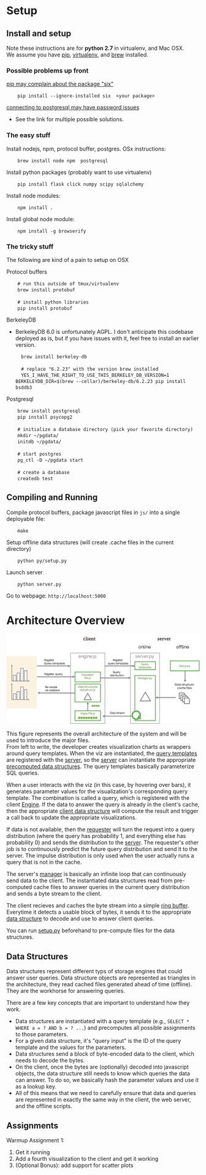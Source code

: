 # Setup

## Install and setup

Note these instructions are for **python 2.7** in virtualenv, and Mac OSX.  
We assume you have [pip](https://pypi.python.org/pypi/pip), [virtualenv](https://virtualenv.pypa.io/en/stable/), 
and [brew](http://brew.sh/) installed.

### Possible problems up front

[pip may complain about the package "six"](https://github.com/pypa/pip/issues/3165)

        pip install --ignore-installed six  <your package>

[connecting to postgresql may have password issues](http://dba.stackexchange.com/questions/14740/how-to-use-psql-with-no-password-prompt)

* See the link for multiple possible solutions.

### The easy stuff

Install nodejs, npm, protocol buffer, postgres.  OSx instructions:

        brew install node npm  postgresql

Install python packages (probably want to use virtualenv)

        pip install flask click numpy scipy sqlalchemy 

Install node modules:

        npm install .

Install global node module:

        npm install -g browserify


### The tricky stuff

The following are kind of a pain to setup on OSX

Protocol buffers

        # run this outside of tmux/virtualenv
        brew install protobuf

        # install python libraries
        pip install protobuf

BerkeleyDB

* BerkeleyDB 6.0 is unfortunately AGPL.  I don't anticipate this codebase deployed as is, but if you have issues with it, feel free to install an earlier version.

        brew install berkeley-db

        # replace "6.2.23" with the version brew installed
        YES_I_HAVE_THE_RIGHT_TO_USE_THIS_BERKELEY_DB_VERSION=1 BERKELEYDB_DIR=$(brew --cellar)/berkeley-db/6.2.23 pip install bsddb3

Postgresql

        brew install postgresql
        pip install psycopg2

        # initialize a database directory (pick your favorite directory)
        mkdir ~/pgdata/
        initdb ~/pgdata/
        
        # start postgres
        pg_ctl -D ~/pgdata start

        # create a database
        createdb test


## Compiling and Running

Compile protocol buffers, package javascript files in `js/` into a single deployable file:

        make

Setup offline data structures (will create .cache files in the current directory)
    
        python py/setup.py 

Launch server

        python server.py


Go to webpage: `http://localhost:5000`


# Architecture Overview

![arch](./arch.png "Architecture")

This figure represents the overall architecture of the system and will be used to introduce the major files.  
From left to write, the developer creates visualization charts as wrappers around query templates.
When the viz are instantiated, the [query templates](./js/query.js) are registered with the [server](./py/server.py),
so the [server](./py/server.py) can instantiate the appropriate [precomputed data structures](./py/ds.py).
The query templates basically parameterize SQL queries.

When a user interacts with the viz (in this case, by hovering over bars), it generates parameter
values for the visualization's corresponding query template.  The combination is called a query, 
which is registered with the client [Engine](./js/engine.js).  If the data to answer the query
is already in the client's cache, then the appropriate [client data structure](./js/datastruct.js) 
will compute the result and trigger a call back to update the appropriate visualizations.

If data is not available, then the [requester](./js/dist.js) will turn the request into a 
query distribution (where the query has probability 1, and everything else has probability 0)
and sends the distribution to the [server](./py/server.py).  The requester's other job is to continuously predict the future query distribution and 
send it to the server.  The impulse distribution is only used when the user actually runs
a query that is not in the cache.

The server's [manager](./py/manager.py) is basically an infinite loop that can continuously
send data to the client.  The instantiated data structures read from pre-computed cache files 
to answer queries in the current query distribution and sends a byte stream to the client.

The client recieves and caches the byte stream into a simple [ring buffer](./js/ringbuffer.js).
Everytime it detects a usable block of bytes, it sends it to the appropriate [data structure](./js/datastruct.js) 
to decode and use to answer client queries.

You can run [setup.py](./py/setup.py) beforehand to pre-compute files for the data structures.


## Data Structures

Data structures represent different typs of storage engines that could answer user queries.
Data structure objects are represented as triangles in the architecture, they read cached files
generated ahead of time (offline).  They are the workhorse for answering queries.

There are a few key concepts that are important to understand how they work. 

* Data structures are instantiated with a query template (e.g., `SELECT * WHERE a = ? AND b = ? ...`)
  and precomputes all possible assignments to those parameters.
* For a given data structure, it's "query input" is the ID of the query template and the values for the parameters.
* Data structures send a block of byte-encoded data to the client, which needs to decode the bytes.
* On the client, once the bytes are (optionally) decoded into javascript objects, the data structure
  still needs to know which queries the data can answer.  To do so, we basically hash
  the parameter values and use it as a lookup key.
* All of this means that we need to carefully ensure that data and queries are represented
  in exactly the same way in the client, the web server, and the offline scripts.


## Assignments

Warmup Assignment 1:

1. Get it running
2. Add a fourth visualization to the client and get it working
3. (Optional Bonus): add support for scatter plots



